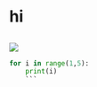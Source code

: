 # hi
##

![](https://store.storeimages.cdn-apple.com/4668/as-images.apple.com/is/mbp16-spacegray-select-202110?wid=452&hei=420&fmt=jpeg&qlt=95&.v=1632788574000)
```py
for i in range(1,5):
    print(i)
    ```
